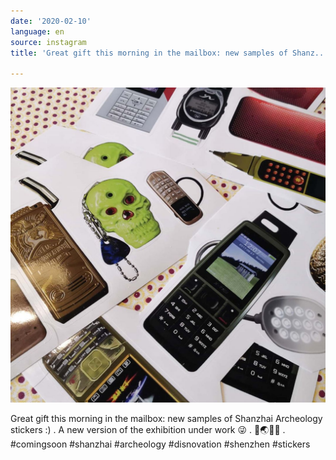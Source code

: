 ```yaml
---
date: '2020-02-10'
language: en
source: instagram
title: 'Great gift this morning in the mailbox: new samples of Shanz...'

---
```


![](/uploads/instagram/202002/7ecd03269e9d33cb85e80eae76f9786d.jpg)

Great gift this morning in the mailbox: new samples of Shanzhai Archeology stickers :) . A new version of the exhibition under work 😜 . 📱🌏🐶🌅 . #comingsoon #shanzhai #archeology #disnovation #shenzhen #stickers
            